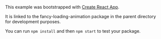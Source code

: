 This example was bootstrapped with [Create React App](https://github.com/facebook/create-react-app).

It is linked to the fancy-loading-animation package in the parent directory for development purposes.

You can run `npm install` and then `npm start` to test your package.
